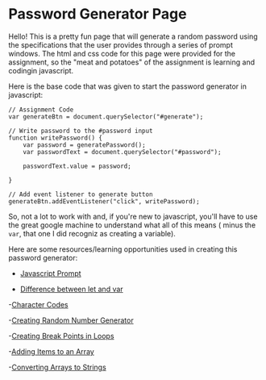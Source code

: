 # Password Generator Page

Hello! This is a pretty fun page that will generate a random password using the specifications that the user provides through a series of prompt windows. The html and css code for this page were provided for the assignment, so the "meat and potatoes" of the assignment is learning and codingin javascript.

Here is the base code that was given to start the password generator in javascript:

```
// Assignment Code
var generateBtn = document.querySelector("#generate");

// Write password to the #password input
function writePassword() {
    var password = generatePassword();
    var passwordText = document.querySelector("#password");

    passwordText.value = password;

}

// Add event listener to generate button
generateBtn.addEventListener("click", writePassword);
```

So, not a lot to work with and, if you're new to javascript, you'll have to use the great google machine to understand what all of this means ( minus the `var`, that one I did recogniz as creating a variable).


Here are some resources/learning opportunities used in creating this password generator:

- [Javascript Prompt](https://www.w3schools.com/jsref/met_win_prompt.asp)

- [Difference between let and var](https://www.geeksforgeeks.org/difference-between-var-and-let-in-javascript/#:~:text=var%20and%20let%20are%20both,program%20as%20compared%20to%20let.)

-[Character Codes](https://www.w3schools.com/charsets/ref_utf_basic_latin.asp)

-[Creating Random Number Generator](https://developer.mozilla.org/en-US/docs/Web/JavaScript/Reference/Global_Objects/Math/random)

-[Creating Break Points in Loops](https://www.w3schools.com/jsref/jsref_break.asp)

-[Adding Items to an Array](https://www.w3schools.com/jsref/jsref_push.asp)

-[Converting Arrays to Strings](https://thispointer.com/convert-array-to-string-without-comma-in-javascript/)
